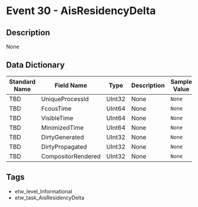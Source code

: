 # Event 30 - AisResidencyDelta

## Description
None

## Data Dictionary
|Standard Name|Field Name|Type|Description|Sample Value|
|---|---|---|---|---|
|TBD|UniqueProcessId|UInt32|None|`None`|
|TBD|FcousTime|UInt64|None|`None`|
|TBD|VisibleTime|UInt64|None|`None`|
|TBD|MinimizedTime|UInt64|None|`None`|
|TBD|DirtyGenerated|UInt32|None|`None`|
|TBD|DirtyPropagated|UInt32|None|`None`|
|TBD|CompositorRendered|UInt32|None|`None`|

## Tags
* etw_level_Informational
* etw_task_AisResidencyDelta